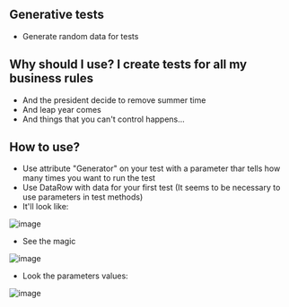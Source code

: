 ## Generative tests
- Generate random data for tests

## Why should I use? I create tests for all my business rules
- And the president decide to remove summer time
- And leap year comes
- And things that you can't control happens...



## How to use?
- Use attribute "Generator" on your test with a parameter thar tells how many times you want to run the test
- Use DataRow with data for your first test (It seems to be necessary to use parameters in test methods)
- It'll look like:

![image](https://user-images.githubusercontent.com/38296002/135009252-0def957e-8cf0-437c-95d5-91fcf9703620.png)
- See the magic

![image](https://user-images.githubusercontent.com/38296002/135008719-aba57f1e-db76-4f7b-a6ac-84ba67079448.png)
- Look the parameters values:

![image](https://user-images.githubusercontent.com/38296002/135008827-6bef8ca6-479e-4eda-b519-8b19aa426c39.png)

